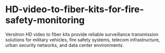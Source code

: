 # HD-video-to-fiber-kits-for-fire-safety-monitoring
Versitron HD video to fiber kits provide reliable surveillance transmission solutions for military vehicles, fire safety systems, telecom infrastructure, urban security networks, and data center environments.
